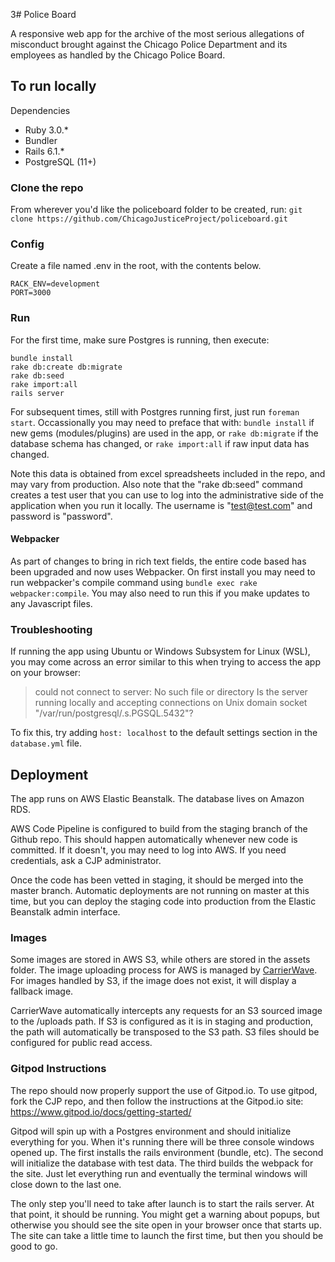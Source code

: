 3# Police Board

A responsive web app for the archive of the most serious allegations of misconduct brought against the Chicago Police Department and its employees as handled by the Chicago Police Board.

## To run locally

Dependencies
* Ruby 3.0.*
* Bundler
* Rails 6.1.*
* PostgreSQL (11+)

### Clone the repo
From wherever you'd like the policeboard folder to be created, run:
`git clone https://github.com/ChicagoJusticeProject/policeboard.git`

### Config
Create a file named .env in the root, with the contents below.
```
RACK_ENV=development
PORT=3000
```

### Run
For the first time, make sure Postgres is running, then execute:
```
bundle install
rake db:create db:migrate
rake db:seed
rake import:all
rails server
```

For subsequent times, still with Postgres running first, just run `foreman start`. Occassionally you may need to preface that with:
`bundle install` if new gems (modules/plugins) are used in the app, or `rake db:migrate` if the database schema has changed, or `rake import:all` if raw input data has changed.

Note this data is obtained from excel spreadsheets included in the repo, and may vary from production. Also note that the "rake db:seed" command creates a test user that you can use to log into the administrative side of the application when you run it locally. The username is "test@test.com" and password is "password".

#### Webpacker
As part of changes to bring in rich text fields, the entire code based has been upgraded and now uses
Webpacker.  On first install you may need to run webpacker's compile command using `bundle exec rake webpacker:compile`.  You may
also need to run this if you make updates to any Javascript files.


### Troubleshooting

If running the app using Ubuntu or Windows Subsystem for Linux (WSL), you may come across an error similar to this when trying to access the app on your browser:

>could not connect to server: No such file or directory Is the server running locally and accepting connections on Unix domain socket "/var/run/postgresql/.s.PGSQL.5432"?

To fix this, try adding `host: localhost` to the default settings section in the `database.yml` file.

## Deployment

The app runs on AWS Elastic Beanstalk. The database lives on Amazon RDS. 

AWS Code Pipeline is configured to build from the staging branch of the Github repo.  This 
should happen automatically whenever new code is committed.  If it doesn't, you may
need to log into AWS.  If you need credentials, ask a CJP administrator.

Once the code has been vetted in staging, it should be merged into the master branch. 
Automatic deployments are not running on master at this time, but you can deploy the staging
code into production from the Elastic Beanstalk admin interface.

### Images

Some images are stored in AWS S3, while others are stored in the assets folder. 
The image uploading process for AWS is managed by [CarrierWave](https://rubydoc.info/gems/carrierwave/frames). 
For images handled by S3, if the image does not exist, it will display a fallback image.

CarrierWave automatically intercepts any requests for an S3 sourced image to the /uploads path.  If S3 is configured
as it is in staging and production, the path will automatically be transposed to the S3 path.  S3 files should be
configured for public read access.

### Gitpod Instructions

The repo should now properly support the use of Gitpod.io.  To use gitpod, fork the CJP repo, and then follow the instructions
at the Gitpod.io site: https://www.gitpod.io/docs/getting-started/

Gitpod will spin up with a Postgres environment and should initialize everything for you.  When it's running there will be three 
console windows opened up.  The first installs the rails environment (bundle, etc).  The second will initialize the database with test data. 
The third builds the webpack for the site.  Just let everything run and eventually the terminal windows will close down to the last one.

The only step you'll need to take 
after launch is to start the rails server.  At that point, it should be running.  You might get a warning about popups, but 
otherwise you should see the site open in your browser once that starts up.  The site can take a little time to launch the first time, but
then you should be good to go.